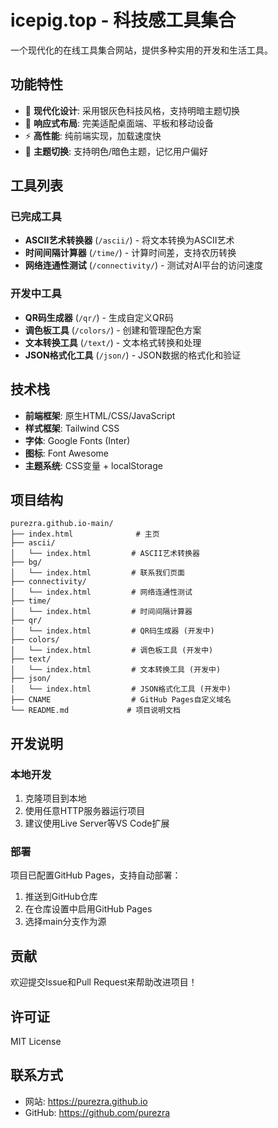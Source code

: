 # icepig.top - 科技感工具集合

一个现代化的在线工具集合网站，提供多种实用的开发和生活工具。

## 功能特性

- 🎨 **现代化设计**: 采用银灰色科技风格，支持明暗主题切换
- 📱 **响应式布局**: 完美适配桌面端、平板和移动设备
- ⚡ **高性能**: 纯前端实现，加载速度快
- 🌙 **主题切换**: 支持明色/暗色主题，记忆用户偏好

## 工具列表

### 已完成工具
- **ASCII艺术转换器** (`/ascii/`) - 将文本转换为ASCII艺术
- **时间间隔计算器** (`/time/`) - 计算时间差，支持农历转换
- **网络连通性测试** (`/connectivity/`) - 测试对AI平台的访问速度

### 开发中工具
- **QR码生成器** (`/qr/`) - 生成自定义QR码
- **调色板工具** (`/colors/`) - 创建和管理配色方案
- **文本转换工具** (`/text/`) - 文本格式转换和处理
- **JSON格式化工具** (`/json/`) - JSON数据的格式化和验证

## 技术栈

- **前端框架**: 原生HTML/CSS/JavaScript
- **样式框架**: Tailwind CSS
- **字体**: Google Fonts (Inter)
- **图标**: Font Awesome
- **主题系统**: CSS变量 + localStorage

## 项目结构

```
purezra.github.io-main/
├── index.html              # 主页
├── ascii/
│   └── index.html         # ASCII艺术转换器
├── bg/
│   └── index.html         # 联系我们页面
├── connectivity/
│   └── index.html         # 网络连通性测试
├── time/
│   └── index.html         # 时间间隔计算器
├── qr/
│   └── index.html         # QR码生成器 (开发中)
├── colors/
│   └── index.html         # 调色板工具 (开发中)
├── text/
│   └── index.html         # 文本转换工具 (开发中)
├── json/
│   └── index.html         # JSON格式化工具 (开发中)
├── CNAME                  # GitHub Pages自定义域名
└── README.md             # 项目说明文档
```

## 开发说明

### 本地开发
1. 克隆项目到本地
2. 使用任意HTTP服务器运行项目
3. 建议使用Live Server等VS Code扩展

### 部署
项目已配置GitHub Pages，支持自动部署：
1. 推送到GitHub仓库
2. 在仓库设置中启用GitHub Pages
3. 选择main分支作为源

## 贡献

欢迎提交Issue和Pull Request来帮助改进项目！

## 许可证

MIT License

## 联系方式

- 网站: https://purezra.github.io
- GitHub: https://github.com/purezra